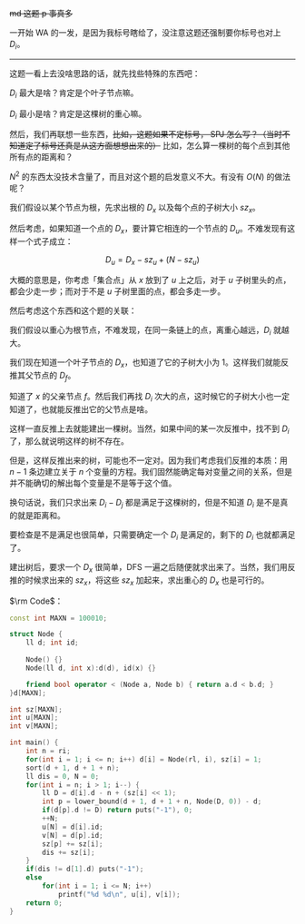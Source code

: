 ~~md 这题 p 事真多~~

一开始 WA 的一发，是因为我标号瞎给了，没注意这题还强制要你标号也对上 $D_i$。

---

这题一看上去没啥思路的话，就先找些特殊的东西吧：

$D_i$ 最大是啥？肯定是个叶子节点嘛。

$D_i$ 最小是啥？肯定是这棵树的重心嘛。

然后，我们再联想一些东西，~~比如，这题如果不定标号， SPJ 怎么写？（当时不知道定了标号还真是从这方面想想出来的）~~ 比如，怎么算一棵树的每个点到其他所有点的距离和？

$N^2$ 的东西太没技术含量了，而且对这个题的启发意义不大。有没有 $O(N)$ 的做法呢？

我们假设以某个节点为根，先求出根的 $D_x$ 以及每个点的子树大小 $sz_x$。

然后考虑，如果知道一个点的 $D_x$，要计算它相连的一个节点的 $D_u$。不难发现有这样一个式子成立：

$$D_u = D_x - sz_{u} + (N-sz_u) $$

大概的意思是，你考虑「集合点」从 $x$ 放到了 $u$ 上之后，对于 $u$ 子树里头的点，都会少走一步；而对于不是 $u$ 子树里面的点，都会多走一步。

然后考虑这个东西和这个题的关联：

我们假设以重心为根节点，不难发现，在同一条链上的点，离重心越远，$D_i$ 就越大。

我们现在知道一个叶子节点的 $D_x$，也知道了它的子树大小为 $1$。这样我们就能反推其父节点的 $D_f$。

知道了 $x$ 的父亲节点 $f$。然后我们再找 $D_i$ 次大的点，这时候它的子树大小也一定知道了，也就能反推出它的父节点是啥。

这样一直反推上去就能建出一棵树。当然，如果中间的某一次反推中，找不到 $D_i$ 了，那么就说明这样的树不存在。

但是，这样反推出来的树，可能也不一定对。因为我们考虑我们反推的本质：用 $n-1$ 条边建立关于 $n$ 个变量的方程。我们固然能确定每对变量之间的关系，但是并不能确切的解出每个变量是不是等于这个值。

换句话说，我们只求出来 $D_i-D_j$ 都是满足于这棵树的，但是不知道 $D_i$ 是不是真的就是距离和。

要检查是不是满足也很简单，只需要确定一个 $D_i$ 是满足的，剩下的 $D_i$ 也就都满足了。

建出树后，要求一个 $D_x$ 很简单，DFS 一遍之后随便就求出来了。当然，我们用反推的时候求出来的 $sz_x$，将这些 $sz_x$ 加起来，求出重心的 $D_x$ 也是可行的。

$\rm Code$：

```cpp
const int MAXN = 100010;

struct Node {
	ll d; int id;
	
	Node() {}
	Node(ll d, int x):d(d), id(x) {}

	friend bool operator < (Node a, Node b) { return a.d < b.d; }
}d[MAXN];

int sz[MAXN];
int u[MAXN];
int v[MAXN];

int main() {
	int n = ri;
	for(int i = 1; i <= n; i++) d[i] = Node(rl, i), sz[i] = 1;
	sort(d + 1, d + 1 + n);
	ll dis = 0, N = 0;
	for(int i = n; i > 1; i--) {
		ll D = d[i].d - n + (sz[i] << 1);
		int p = lower_bound(d + 1, d + 1 + n, Node(D, 0)) - d;
		if(d[p].d != D) return puts("-1"), 0;
		++N;
		u[N] = d[i].id;
		v[N] = d[p].id;
		sz[p] += sz[i];
		dis += sz[i];
	}
	if(dis != d[1].d) puts("-1");
	else
		for(int i = 1; i <= N; i++)
			printf("%d %d\n", u[i], v[i]);
	return 0;
}
```